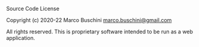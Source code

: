 Source Code License

Copyright (c) 2020-22 Marco Buschini <marco.buschini@gmail.com>

All rights reserved. This is proprietary software intended to be run as a web application.
